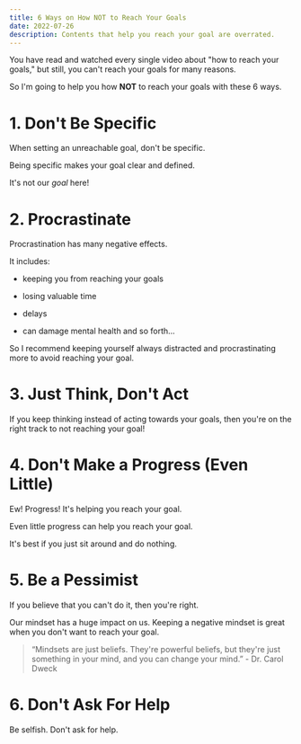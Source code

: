 ```yaml
---
title: 6 Ways on How NOT to Reach Your Goals
date: 2022-07-26
description: Contents that help you reach your goal are overrated.
---
```


You have read and watched every single video about "how to reach your goals," but still, you can't reach your goals for many reasons.

So I'm going to help you how **NOT** to reach your goals with these 6 ways.

# 1. Don't Be Specific
When setting an unreachable goal, don't be specific.

Being specific makes your goal clear and defined.

It's not our *goal* here!

# 2. Procrastinate
Procrastination has many negative effects.

It includes:

  - keeping you from reaching your goals

  - losing valuable time

  - delays

  - can damage mental health and so forth...

So I recommend keeping yourself always distracted and procrastinating more to avoid reaching your goal.

# 3. Just Think, Don't Act
If you keep thinking instead of acting towards your goals, then you're on the right track to not reaching your goal!

# 4. Don't Make a Progress (Even Little)
Ew! Progress! It's helping you reach your goal.

Even little progress can help you reach your goal.

It's best if you just sit around and do nothing.

# 5. Be a Pessimist
If you believe that you can't do it, then you're right.

Our mindset has a huge impact on us. Keeping a negative mindset is great when you don't want to reach your goal.

> “Mindsets are just beliefs. They're powerful beliefs, but they're just something in your mind, and you can change your mind.” - Dr. Carol Dweck

# 6. Don't Ask For Help
Be selfish. Don't ask for help.
